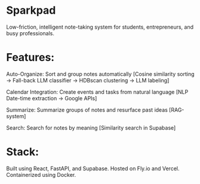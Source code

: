 # Sparkpad
Low-friction, intelligent note-taking system for students, entrepreneurs, and busy professionals.

# Features:
Auto-Organize: Sort and group notes automatically [Cosine similarity sorting -> Fall-back LLM classifier -> HDBscan clustering -> LLM labeling]

Calendar Integration: Create events and tasks from natural language [NLP Date-time extraction -> Google APIs]

Summarize: Summarize groups of notes and resurface past ideas [RAG-system] 

Search: Search for notes by meaning [Similarity search in Supabase] 

# Stack:
Built using React, FastAPI, and Supabase.
Hosted on Fly.io and Vercel.
Containerized using Docker.
